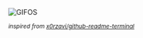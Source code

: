 <div align="justify">
<picture>
    <source media="(prefers-color-scheme: dark)" srcset="https://i.ibb.co/7QqqLyW/output-gif.gif">
    <source media="(prefers-color-scheme: light)" srcset="https://i.ibb.co/7QqqLyW/output-gif.gif">
    <img alt="GIFOS" src="https://i.ibb.co/7QqqLyW/output-gif.gif">
</picture>

<sub><i>inspired from [x0rzavi/github-readme-terminal](https://github.com/x0rzavi/github-readme-terminal)</i></sub>

</div>

<!-- Image deletion URL: https://ibb.co/42HH3NT/881b9d173c7c22b01eba2de76611c51e -->